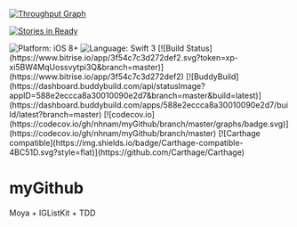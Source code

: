 
[![Throughput Graph](https://graphs.waffle.io/nhnam/myGithub/throughput.svg)](http://waffle.io/nhnam/myGithub)

[![Stories in Ready](https://badge.waffle.io/nhnam/myGithub.svg?label=ready&title=Ready)](http://waffle.io/nhnam/myGithub)

<img src="https://img.shields.io/badge/platform-iOS%208%2B-blue.svg?style=flat" alt="Platform: iOS 8+"/>
<img src="https://img.shields.io/badge/language-swift%203-4BC51D.svg?style=flat" alt="Language: Swift 3" />
[![Build Status](https://www.bitrise.io/app/3f54c7c3d272def2.svg?token=xp-xi5BW4MqUossvytpi3Q&branch=master)](https://www.bitrise.io/app/3f54c7c3d272def2)
[![BuddyBuild](https://dashboard.buddybuild.com/api/statusImage?appID=588e2eccca8a30010090e2d7&branch=master&build=latest)](https://dashboard.buddybuild.com/apps/588e2eccca8a30010090e2d7/build/latest?branch=master)
[![codecov.io](https://codecov.io/gh/nhnam/myGithub/branch/master/graphs/badge.svg)](https://codecov.io/gh/nhnam/myGithub/branch/master)
[![Carthage compatible](https://img.shields.io/badge/Carthage-compatible-4BC51D.svg?style=flat)](https://github.com/Carthage/Carthage)

# myGithub
Moya + IGListKit + TDD
